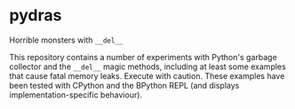 pydras
======

Horrible monsters with `__del__`

This repository contains a number of experiments with Python's garbage collector and the `__del__` magic methods, including at least some examples that cause fatal memory leaks. Execute with caution. These examples have been tested with CPython and the BPython REPL (and displays implementation-specific behaviour). 
